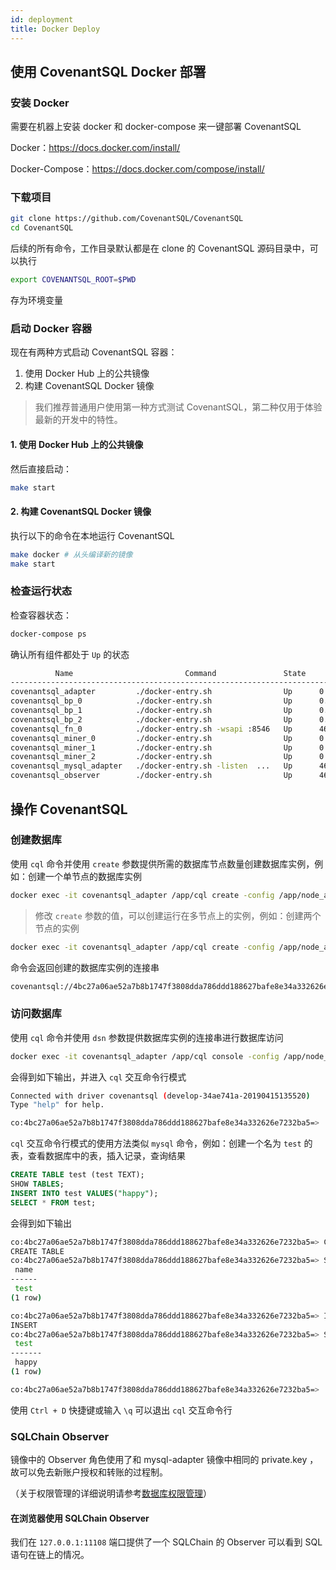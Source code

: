 ```yaml
---
id: deployment
title: Docker Deploy
---
```


## 使用 CovenantSQL Docker 部署

### 安装 Docker

需要在机器上安装 docker 和 docker-compose 来一键部署 CovenantSQL

Docker：https://docs.docker.com/install/

Docker-Compose：https://docs.docker.com/compose/install/

### 下载项目

```bash
git clone https://github.com/CovenantSQL/CovenantSQL
cd CovenantSQL
```

后续的所有命令，工作目录默认都是在 clone 的 CovenantSQL 源码目录中，可以执行

```bash
export COVENANTSQL_ROOT=$PWD
```

存为环境变量

### 启动 Docker 容器

现在有两种方式启动 CovenantSQL 容器：

1. 使用 Docker Hub 上的公共镜像
2. 构建 CovenantSQL Docker 镜像

> 我们推荐普通用户使用第一种方式测试 CovenantSQL，第二种仅用于体验最新的开发中的特性。

#### 1. 使用 Docker Hub 上的公共镜像

然后直接启动：

```bash
make start
```

#### 2. 构建 CovenantSQL Docker 镜像

执行以下的命令在本地运行 CovenantSQL

```bash
make docker # 从头编译新的镜像
make start
```

### 检查运行状态

检查容器状态：

```bash
docker-compose ps
```

确认所有组件都处于 `Up` 的状态

```bash
          Name                         Command               State                        Ports
---------------------------------------------------------------------------------------------------------------------
covenantsql_adapter         ./docker-entry.sh                Up      0.0.0.0:11105->4661/tcp
covenantsql_bp_0            ./docker-entry.sh                Up      0.0.0.0:11099->4661/tcp, 0.0.0.0:12099->4665/tcp
covenantsql_bp_1            ./docker-entry.sh                Up      0.0.0.0:11100->4661/tcp, 0.0.0.0:12100->4665/tcp
covenantsql_bp_2            ./docker-entry.sh                Up      0.0.0.0:11101->4661/tcp, 0.0.0.0:12101->4665/tcp
covenantsql_fn_0            ./docker-entry.sh -wsapi :8546   Up      4661/tcp, 0.0.0.0:11110->8546/tcp
covenantsql_miner_0         ./docker-entry.sh                Up      0.0.0.0:11102->4661/tcp, 0.0.0.0:12102->4665/tcp
covenantsql_miner_1         ./docker-entry.sh                Up      0.0.0.0:11103->4661/tcp, 0.0.0.0:12103->4665/tcp
covenantsql_miner_2         ./docker-entry.sh                Up      0.0.0.0:11104->4661/tcp, 0.0.0.0:12104->4665/tcp
covenantsql_mysql_adapter   ./docker-entry.sh -listen  ...   Up      4661/tcp, 0.0.0.0:11107->4664/tcp
covenantsql_observer        ./docker-entry.sh                Up      4661/tcp, 0.0.0.0:11108->80/tcp
```

## 操作 CovenantSQL

### 创建数据库

使用 `cql` 命令并使用 `create` 参数提供所需的数据库节点数量创建数据库实例，例如：创建一个单节点的数据库实例

```bash
docker exec -it covenantsql_adapter /app/cql create -config /app/node_adapter/config.yaml -no-password '{"node":1}'
```

>  修改 `create` 参数的值，可以创建运行在多节点上的实例，例如：创建两个节点的实例

```bash
docker exec -it covenantsql_adapter /app/cql create -config /app/node_adapter/config.yaml -no-password '{"node":2}'
```

命令会返回创建的数据库实例的连接串

```bash
covenantsql://4bc27a06ae52a7b8b1747f3808dda786ddd188627bafe8e34a332626e7232ba5
```

### 访问数据库

使用 `cql` 命令并使用 `dsn` 参数提供数据库实例的连接串进行数据库访问

 ```bash
docker exec -it covenantsql_adapter /app/cql console -config /app/node_adapter/config.yaml -no-password -dsn covenantsql://4bc27a06ae52a7b8b1747f3808dda786ddd188627bafe8e34a332626e7232ba5
 ```

会得到如下输出，并进入 `cql` 交互命令行模式

```bash
Connected with driver covenantsql (develop-34ae741a-20190415135520)
Type "help" for help.

co:4bc27a06ae52a7b8b1747f3808dda786ddd188627bafe8e34a332626e7232ba5=>
```

`cql` 交互命令行模式的使用方法类似 `mysql` 命令，例如：创建一个名为 `test`  的表，查看数据库中的表，插入记录，查询结果

```sql
CREATE TABLE test (test TEXT);
SHOW TABLES;
INSERT INTO test VALUES("happy");
SELECT * FROM test;
```

会得到如下输出

```bash
co:4bc27a06ae52a7b8b1747f3808dda786ddd188627bafe8e34a332626e7232ba5=> CREATE TABLE test (test TEXT);
CREATE TABLE
co:4bc27a06ae52a7b8b1747f3808dda786ddd188627bafe8e34a332626e7232ba5=> SHOW TABLES;
 name
------
 test
(1 row)

co:4bc27a06ae52a7b8b1747f3808dda786ddd188627bafe8e34a332626e7232ba5=> INSERT INTO test VALUES("happy");
INSERT
co:4bc27a06ae52a7b8b1747f3808dda786ddd188627bafe8e34a332626e7232ba5=> SELECT * FROM test;
 test
-------
 happy
(1 row)

co:4bc27a06ae52a7b8b1747f3808dda786ddd188627bafe8e34a332626e7232ba5=>
```

使用 `Ctrl + D` 快捷键或输入 `\q` 可以退出 `cql` 交互命令行

### SQLChain Observer

镜像中的 Observer 角色使用了和 mysql-adapter 镜像中相同的 private.key ，故可以免去新账户授权和转账的过程制。

（关于权限管理的详细说明请参考[数据库权限管理](cql.md#数据库权限管理)）

#### 在浏览器使用 SQLChain Observer

我们在 `127.0.0.1:11108` 端口提供了一个 SQLChain 的 Observer 可以看到 SQL 语句在链上的情况。
